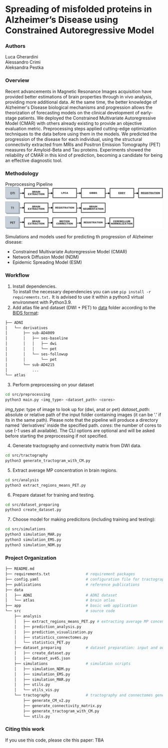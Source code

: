 # Spreading of misfolded proteins in Alzheimer’s Disease using Constrained Autoregressive Model

### Authors 
Luca Gherardini <br> 
Alessandro Crimi <br>
Aleksandra Pestka

### Overview 
Recent advancements in Magnetic Resonance Images acquisition have provided better estimations of brain properties through in vivo analysis, providing more additional data. At the same time, the better knowledge of Alzheimer's Disease biological mechanisms and progression allows the theorization of forecasting models on the clinical development of early-stage patients. We deployed the Constrained Multivariate Autoregressive Model (CMAR) with others already existing to provide an objective evaluation metric. Preprocessing steps applied cutting-edge optimization techniques to the data before using them in the models. We predicted the progression of the disease for each individual, using the structural connectivity extracted from MRIs and Positron Emission Tomography (PET) measures for Amyloid-Beta and Tau proteins. Experiments showed the reliability of CMAR in this kind of prediction, becoming a candidate for being an effective diagnostic tool.

### Methodology 
Preprocessing Pipeline
![Preprocessing Pipeline](images/Preprocessing_Pipeline.png)


Simulations and models used for predicting th progression of Alzheimer disease:
- Constrained Multivariate Autoregressive Model (CMAR)
- Network Diffusion Model (NDM)
- Epidemic Spreading Model (ESM)

### Workflow
1. Install dependencies.<br>
To install the necessary dependencies you can use ```pip install -r requirements.txt.``` It is advised to use it within a python3 virtual environment with Python3.9. 
2. Add atlas file and dataset (DWI + PET) to [data](data) folder according to the [BIDS format](https://bids.neuroimaging.io/):
```bash
├── ADNI
│   └── derivatives
│       ├── sub-AD4009
│       │   ├── ses-baseline
│       │   │   ├── dwi
│       │   │   └── pet
│       │   └── ses-followup
│       │       └── pet
│       └── sub-AD4215
│           ...
└── atlas
```
3. Perform preprocessing on your dataset
``` bash
cd src/preprocessing
python3 main.py <img_type> <dataset_path> <cores>
```
*img_type*: type of image to look up for (dwi, anat or pet)
*dataset_path*: absolute or relative path of the input folder containing images (it can be '.' if its in the same path). Please note that the pipeline will produce a directory named 'derivatives' inside the specified path.
*cores*: the number of cores to use (-1 uses all available).
The CLI options are optional and will be asked before starting the preprocessing if not specified.

4. Generate tractography and connectivity matrix from DWI data. 
``` bash
cd src/tractography
python3 generate_tractogram_with_CM.py 
```
5. Extract average MP concentration in brain regions. 
```bash
cd src/analysis
python3 extract_regions_means_PET.py
```
6. Prepare dataset for training and testing. 
```bash
cd src/dataset_preparing
python3 create_dataset.py
```
7. Choose model for making predicitons (including training and testing):
```bash
cd src/simulations
python3 simulation_MAR.py 
python3 simulation_EMS.py
python3 simulation_NDM.py
```


### Project Organization
```bash
├── README.md                                      
├── requirements.txt                # requirement packages
├── config.yaml                     # configuration file for tractography and connectome generation
├── publications                    # reference publications
├── data
│   ├── ADNI                        # ADNI dataset 
│   └── atlas                       # brain atlas
├── app                             # basic web application
└── src                             # source code 
    ├── analysis                   
    │   ├── extract_regions_means_PET.py # extracting average MP concentration from brain regions
    │   ├── prediction_analysis.py
    │   ├── prediction_visualization.py
    │   ├── statistics_connectomes.py
    │   └── statistics_PET.py
    ├── dataset_preparing           # dataset preparation: input and output for MAR and simulations 
    │   ├── create_dataset.py
    │   ├── dataset_av45.json
    ├── simulations                 # simulation scripts 
    │   ├── simulation_NDM.py 
    │   ├── simulation_EMS.py
    │   ├── simulation_MAR.py
    │   ├── utils.py
    │   └── utils_vis.py
    └── tractography                # tractography and connectomes generation 
        ├── generate_CM_v2.py
        ├── generate_connectivity_matrix.py
        ├── generate_tractogram_with_CM.py
        └── utils.py
```

### Citing this work
If you use this code, please cite this paper: TBA 